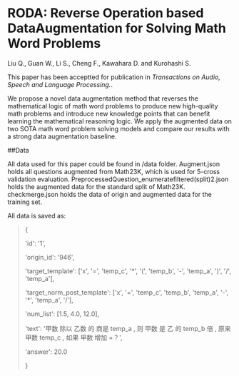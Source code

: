 # RODA: Reverse Operation based DataAugmentation for Solving Math Word Problems
Liu Q., Guan W., Li S., Cheng F., Kawahara D. and Kurohashi S. 



This paper has been acceptted for publication in *Transactions on Audio, Speech and Language Processing.*.

We propose a novel data augmentation method that reverses the mathematical logic of math word problems to produce new high-quality math problems
and introduce new knowledge points that can benefit learning the mathematical reasoning logic. We apply the augmented data on two SOTA math word problem solving models and compare our results with a strong data augmentation baseline.

##Data

All data used for this paper could be found in /data folder. Augment.json holds all questions augmented from Math23K, which is used for 5-cross validation evaluation. PreprocessedQuestion_enumeratefiltered(split)2.json holds the augmented data for the standard split of Math23K. checkmerge.json holds the data of origin and augmented data for the training set.

All data is saved as:

> {
> 
> 'id': '1', 
> 
> 'origin_id': '946', 
> 
> 'target_template': ['x', '=', 'temp_c', '*', '(', 'temp_b', '-', 'temp_a', ')', '/', 'temp_a'], 
> 
> 'target_norm_post_template': ['x', '=', 'temp_c', 'temp_b', 'temp_a', '-', '*', 'temp_a', '/'], 
> 
> 'num_list': [1.5, 4.0, 12.0], 
> 
> 'text': '甲数 除以 乙数 的 商是 temp_a , 则 甲数 是 乙 的 temp_b 倍 , 原来 甲数 temp_c , 如果 甲数 增加 =？', 
> 
> 'answer': 20.0
> 
> }
